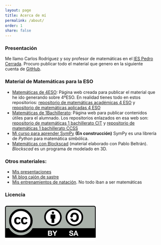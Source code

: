 ```yaml
---
layout: page
title: Acerca de mí
permalink: /about/
order: 1
share: false
---
```


###  Presentación

Me llamo Carlos Rodríguez y soy profesor de matemáticas en el [IES Pedro Cerrada](http://www.iespedrocerrada.org/). Procuro publicar todo el material que genero en la siguiente cuenta de [GitHub](https://github.com/crdguez).

### Material de Matemáticas para la ESO

* [Matemáticas de 4ESO](https://crdguez.github.io/mat4web/): Página web creada para publicar el material que he ido generando sobre 4ºESO. En realidad tienes todo en estos repositorios: [repositorio de matemáticas académicas 4 ESO](https://github.com/crdguez/mat4ac) y [repositorio de matemáticas aplicadas 4 ESO](https://github.com/crdguez/mat4ap) 
* [Matemáticas de 1Bachillerato](https://crdguez.github.io/mat1bacweb): Página web para publicar contenidos útiles para el alumnado. Los repositorios enlazados en esa web son: [repositorio de matemáticas 1 bachillerato CIT](https://github.com/crdguez/mat1bac_cit) y [repositorio de matemáticas 1 bachillerato CCSS](https://github.com/crdguez/mat1bac_ccss)
* [Mi curso para aprender SymPy](https://github.com/crdguez/aprendiendo_sympy) **(En construcción)** SymPy  es una librería de *Python* para matemática simbólica.
* [Matemáticas con Blockscad](https://mat3d.github.io/) (material elaborado con Pablo Beltrán). *Blockscad* es un programa de modelado en 3D.

### Otros materiales:

* [Mis presentaciones](https://crdguez.github.io/mis_presentaciones/)
* [Mi blog cajón de sastre](https://crdguez.github.io/)
* [Mis entrenamientos de natación](https://crdguez.github.io/swimworkout/). No todo iban a ser matemáticas

### Licencia

<img src="/assets/img/attribution-share-alike-creative-commons-license.png" width="300px">